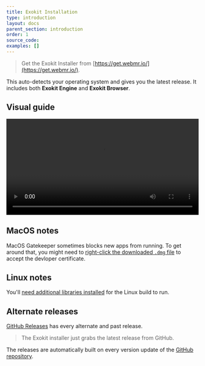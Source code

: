 ```yaml
---
title: Exokit Installation
type: introduction
layout: docs
parent_section: introduction
order: 1
source_code:
examples: []
---
```


> Get the Exokit Installer from [https://get.webmr.io/](https://get.webmr.io/).

This auto-detects your operating system and gives you the latest release. It includes both **Exokit Engine** and **Exokit Browser**.

## Visual guide

 <video src="https://cdn.rawgit.com/exokitxr/webmr-docs/master/website/static/media/exokitmediacopy/InstallVideo.mp4" width='100%' controls></video>

## MacOS notes

MacOS Gatekeeper sometimes blocks new apps from running. To get around that, you might need to [right-click the downloaded `.dmg` file](https://www.howtogeek.com/205393/gatekeeper-101-why-your-mac-only-allows-apple-approved-software-by-default/) to accept the devloper certificate.

## Linux notes

You'll [need additional libraries installed](startDevelopment.html#linux-dependencies) for the Linux build to run.

## Alternate releases

[GitHub Releases](https://github.com/exokitxr/exokit/releases) has every alternate and past release.

> The Exokit installer just grabs the latest release from GitHub.

The releases are automatically built on every version update of the [GitHub repository](https://github.com/exokitxr/exokit).
